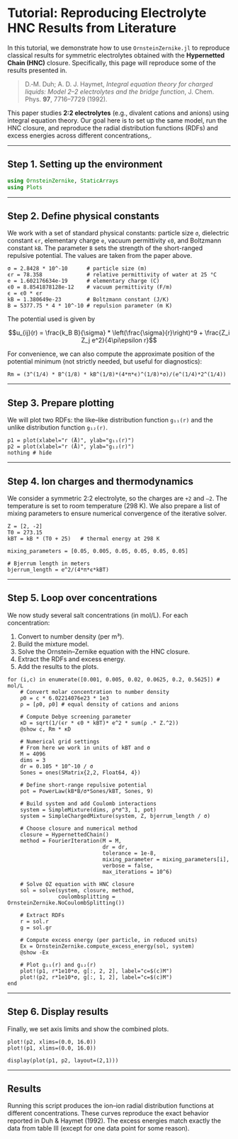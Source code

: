 # Tutorial: Reproducing Electrolyte HNC Results from Literature

In this tutorial, we demonstrate how to use `OrnsteinZernike.jl` to reproduce classical results for symmetric electrolytes obtained with the **Hypernetted Chain (HNC)** closure. Specifically, this page will reproduce some of the results presented in.

> D.‐M. Duh; A. D. J. Haymet, *Integral equation theory for charged liquids: Model 2–2 electrolytes and the bridge function*, J. Chem. Phys. **97**, 7716–7729 (1992).

This paper studies **2:2 electrolytes** (e.g., divalent cations and anions) using integral equation theory. Our goal here is to set up the same model, run the HNC closure, and reproduce the radial distribution functions (RDFs) and excess energies across different concentrations,.  

---

## Step 1. Setting up the environment

```julia
using OrnsteinZernike, StaticArrays
using Plots
```

---

## Step 2. Define physical constants

We work with a set of standard physical constants: particle size `σ`, dielectric constant `ϵr`, elementary charge `e`, vacuum permittivity `ϵ0`, and Boltzmann constant `kB`. The parameter `B` sets the strength of the short-ranged repulsive potential. The values are taken from the paper above.

```@example elec
σ = 2.8428 * 10^-10      # particle size (m)
ϵr = 78.358              # relative permittivity of water at 25 °C
e = 1.602176634e-19      # elementary charge (C)
ϵ0 = 8.8541878128e-12    # vacuum permittivity (F/m)
ϵ = ϵ0 * ϵr
kB = 1.380649e-23        # Boltzmann constant (J/K)
B = 5377.75 * 4 * 10^-10 # repulsion parameter (m K)
```
The potential used is given by

$$u_{ij}(r) = \frac{k_B B}{\sigma} * \left(\frac{\sigma}{r}\right)^9 +  \frac{Z_i Z_j e^2}{4\pi\epsilon r}$$

For convenience, we can also compute the approximate position of the potential minimum (not strictly needed, but useful for diagnostics):

```@example elec
Rm = (3^(1/4) * B^(1/8) * kB^(1/8)*(4*π*ϵ)^(1/8)*σ)/(e^(1/4)*2^(1/4))
```

---

## Step 3. Prepare plotting

We will plot two RDFs: the like–like distribution function `g₁₁(r)` and the unlike distribution function `g₁₂(r)`.

```@example elec
p1 = plot(xlabel="r (Å)", ylab="g₁₁(r)")
p2 = plot(xlabel="r (Å)", ylab="g₁₂(r)")
nothing # hide
```

---

## Step 4. Ion charges and thermodynamics

We consider a symmetric 2:2 electrolyte, so the charges are `+2` and `–2`. The temperature is set to room temperature (298 K). We also prepare a list of mixing parameters to ensure numerical convergence of the iterative solver.

```@example elec
Z = [2, -2] 
T0 = 273.15
kBT = kB * (T0 + 25)   # thermal energy at 298 K

mixing_parameters = [0.05, 0.005, 0.05, 0.05, 0.05, 0.05]

# Bjerrum length in meters
bjerrum_length = e^2/(4*π*ϵ*kBT) 
```

---

## Step 5. Loop over concentrations

We now study several salt concentrations (in mol/L). For each concentration:

1. Convert to number density (per m³).
2. Build the mixture model.
3. Solve the Ornstein–Zernike equation with the HNC closure.
4. Extract the RDFs and excess energy.
5. Add the results to the plots.

```@example elec
for (i,c) in enumerate([0.001, 0.005, 0.02, 0.0625, 0.2, 0.5625]) # mol/L
    # Convert molar concentration to number density
    ρ0 = c * 6.02214076e23 * 1e3  
    ρ = [ρ0, ρ0] # equal density of cations and anions

    # Compute Debye screening parameter
    κD = sqrt(1/(ϵr * ϵ0 * kBT)* e^2 * sum(ρ .* Z.^2))
    @show c, Rm * κD

    # Numerical grid settings
    # From here we work in units of kBT and σ
    M = 4096
    dims = 3
    dr = 0.105 * 10^-10 / σ  
    Sones = ones(SMatrix{2,2, Float64, 4})

    # Define short-range repulsive potential
    pot = PowerLaw(kB*B/σ*Sones/kBT, Sones, 9)

    # Build system and add Coulomb interactions
    system = SimpleMixture(dims, ρ*σ^3, 1, pot)
    system = SimpleChargedMixture(system, Z, bjerrum_length / σ)

    # Choose closure and numerical method
    closure = HypernettedChain()
    method = FourierIteration(M = M,
                              dr = dr,
                              tolerance = 1e-8,
                              mixing_parameter = mixing_parameters[i],
                              verbose = false,
                              max_iterations = 10^6)

    # Solve OZ equation with HNC closure
    sol = solve(system, closure, method,
                coulombsplitting = OrnsteinZernike.NoCoulombSplitting())

    # Extract RDFs
    r = sol.r 
    g = sol.gr

    # Compute excess energy (per particle, in reduced units)
    Ex = OrnsteinZernike.compute_excess_energy(sol, system)
    @show -Ex

    # Plot g₁₁(r) and g₁₂(r)
    plot!(p1, r*1e10*σ, g[:, 2, 2], label="c=$(c)M")
    plot!(p2, r*1e10*σ, g[:, 1, 2], label="c=$(c)M")
end
```

---

## Step 6. Display results

Finally, we set axis limits and show the combined plots.

```@example elec
plot!(p2, xlims=(0.0, 16.0))
plot!(p1, xlims=(0.0, 16.0))

display(plot(p1, p2, layout=(2,1)))
```

---

## Results

Running this script produces the ion–ion radial distribution functions at different concentrations. These curves reproduce the exact behavior reported in Duh & Haymet (1992). The excess energies match exactly the data from table III (except for one data point for some reason).  

